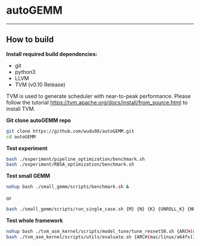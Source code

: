 # autoGEMM

---
## How to build
**Install required build dependencies:**
* git 
* python3
* LLVM
* TVM (v0.10 Release)

TVM is used to generate scheduler with near-to-peak performance. Please follow the tutorial https://tvm.apache.org/docs/install/from_source.html to install TVM.

**Git clone autoGEMM repo**
```bash
git clone https://github.com/wudu98/autoGEMM.git
cd autoGEMM
```

**Test experiment**
```bash
bash ./experiment/pipeline_optimization/benchmark.sh
bash ./experiment/RBSA_optimization/benchmark.sh
```

**Test small GEMM**
```bash
nohup bash ./small_gemm/scripts/benchmark.sh &
```
or
```bash
bash ./small_gemm/scripts/run_single_case.sh {M} {N} {K} {UNROLL_K} {NR} {REPEATS}
```

**Test whole framework**
```bash
nohup bash ./tvm_asm_kernel/scripts/model_tune/tune_resnet50.sh {ARCH(mac/linux/a64fx)} {THREADS} {TUNE_STEPS} &
bash ./tvm_asm_kernel/scripts/utils/evaluate.sh {ARCH(mac/linux/a64fx)} {THREADS} {REPEATS} 
```